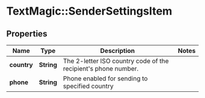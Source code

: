# TextMagic::SenderSettingsItem

## Properties
Name | Type | Description | Notes
------------ | ------------- | ------------- | -------------
**country** | **String** | The 2-letter ISO country code of the recipient&#39;s phone number.  | 
**phone** | **String** | Phone enabled for sending to specified country | 


